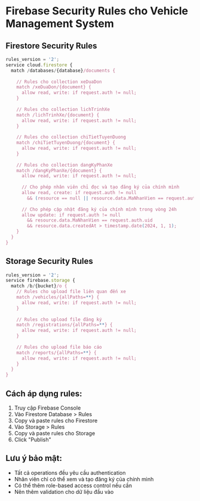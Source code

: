 # Firebase Security Rules cho Vehicle Management System

## Firestore Security Rules

```javascript
rules_version = '2';
service cloud.firestore {
  match /databases/{database}/documents {
    
    // Rules cho collection xeDuaDon
    match /xeDuaDon/{document} {
      allow read, write: if request.auth != null;
    }
    
    // Rules cho collection lichTrinhXe
    match /lichTrinhXe/{document} {
      allow read, write: if request.auth != null;
    }
    
    // Rules cho collection chiTietTuyenDuong
    match /chiTietTuyenDuong/{document} {
      allow read, write: if request.auth != null;
    }
    
    // Rules cho collection dangKyPhanXe
    match /dangKyPhanXe/{document} {
      allow read, write: if request.auth != null;
      
      // Cho phép nhân viên chỉ đọc và tạo đăng ký của chính mình
      allow read, create: if request.auth != null 
        && (resource == null || resource.data.MaNhanVien == request.auth.uid);
      
      // Cho phép cập nhật đăng ký của chính mình trong vòng 24h
      allow update: if request.auth != null 
        && resource.data.MaNhanVien == request.auth.uid
        && resource.data.createdAt > timestamp.date(2024, 1, 1);
    }
  }
}
```

## Storage Security Rules

```javascript
rules_version = '2';
service firebase.storage {
  match /b/{bucket}/o {
    // Rules cho upload file liên quan đến xe
    match /vehicles/{allPaths=**} {
      allow read, write: if request.auth != null;
    }
    
    // Rules cho upload file đăng ký
    match /registrations/{allPaths=**} {
      allow read, write: if request.auth != null;
    }
    
    // Rules cho upload file báo cáo
    match /reports/{allPaths=**} {
      allow read, write: if request.auth != null;
    }
  }
}
```

## Cách áp dụng rules:

1. Truy cập Firebase Console
2. Vào Firestore Database > Rules
3. Copy và paste rules cho Firestore
4. Vào Storage > Rules
5. Copy và paste rules cho Storage
6. Click "Publish"

## Lưu ý bảo mật:

- Tất cả operations đều yêu cầu authentication
- Nhân viên chỉ có thể xem và tạo đăng ký của chính mình
- Có thể thêm role-based access control nếu cần
- Nên thêm validation cho dữ liệu đầu vào
